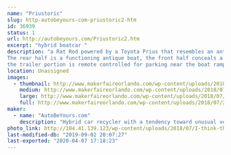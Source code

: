 ```yaml
---
name: "Priustoric"
slug: http-autobeyours-com-priustoric2-htm
id: 36939
status: 1
url: http://autobeyours.com/Priustoric2.htm
excerpt: "hybrid boatcar "
description: "a Rat Rod powered by a Toyota Prius that resembles an antique Chris Craft.
The rear half is a functioning antique boat, the front half conceals a front wheel drive Hybrid motor.
the trailer portion is remote controlled for parking near the boat ramp."
location: Unassigned
images:
  - thumbnail: http://www.makerfaireorlando.com/wp-content/uploads/2018/07/20180430_1811361.jpg
    medium: http://www.makerfaireorlando.com/wp-content/uploads/2018/07/20180430_1811361.jpg
    large: http://www.makerfaireorlando.com/wp-content/uploads/2018/07/20180430_1811361.jpg
    full: http://www.makerfaireorlando.com/wp-content/uploads/2018/07/20180430_1811361.jpg
maker:
  - name: "AutoBeYours.com"
    description: "Hybrid car recycler with a tendency toward unusual vehicle design. "
photo_link: http://104.41.139.123/wp-content/uploads/2018/07/I-think-this-is-the-one-edit-1024x859.jpg
last-modified-db: "2019-09-02 20:07:27"
last-exported: "2020-04-07 17:18:23"
---
```

